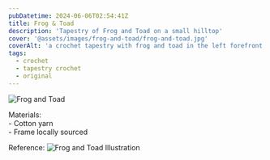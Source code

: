 ```yaml
---
pubDatetime: 2024-06-06T02:54:41Z
title: Frog & Toad
description: 'Tapestry of Frog and Toad on a small hilltop'
cover: '@assets/images/frog-and-toad/frog-and-toad.jpg'
coverAlt: 'a crochet tapestry with frog and toad in the left forefront back to back, some foliage behind them. To the right is a sunset over the hills. Tapestry is in an ornate green frame with gold detailing.'
tags:
  - crochet
  - tapestry crochet
  - original
---
```


![Frog and Toad](@assets/images/frog-and-toad/frog-and-toad.jpg)

<p>Materials: </br>
    - Cotton yarn </br>
    - Frame locally sourced
</p>

Reference:
![Frog and Toad Illustration](@assets/images/frog-and-toad/reference.jpg)
